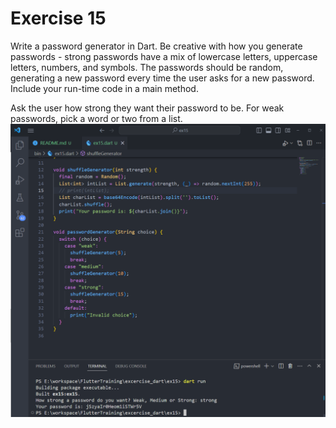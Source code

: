 # Exercise 15

Write a password generator in Dart.
Be creative with how you generate passwords - strong passwords have a mix of lowercase letters, uppercase letters, numbers, and symbols.
The passwords should be random, generating a new password every time the user asks for a new password.
Include your run-time code in a main method.

Ask the user how strong they want their password to be.
For weak passwords, pick a word or two from a list.
![Alt text](image.png)
